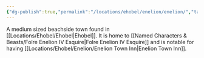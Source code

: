 ```yaml
---
{"dg-publish":true,"permalink":"/locations/ehobel/enelion/enelion/","tags":["Discovered"],"updated":"2025-03-01T21:16:08.136+00:00"}
---
```


A medium sized beachside town found in [[Locations/Ehobel/Ehobel\|Ehobel]]. It is home to [[Named Characters & Beasts/Folre Enelion IV Esquire\|Folre Enelion IV Esquire]] and is notable for having [[Locations/Ehobel/Enelion/Enelion Town Inn\|Enelion Town Inn]]. 